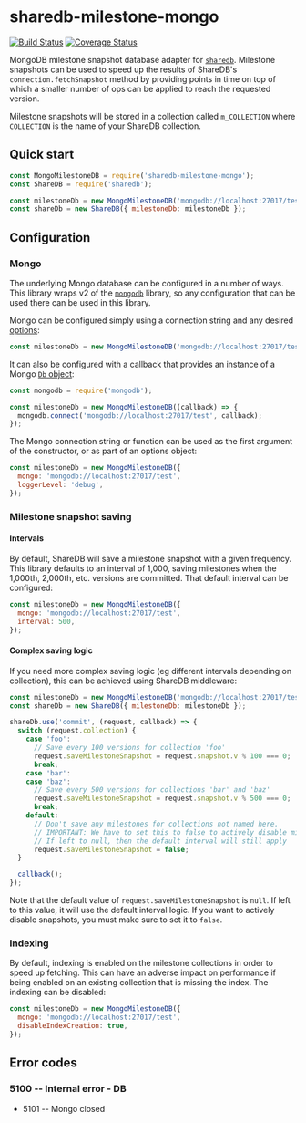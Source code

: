 # sharedb-milestone-mongo

[![Build Status](https://travis-ci.com/alecgibson/sharedb-milestone-mongo.svg?branch=master)](https://travis-ci.com/alecgibson/sharedb-milestone-mongo.svg?branch=master)
[![Coverage Status](https://coveralls.io/repos/github/alecgibson/sharedb-milestone-mongo/badge.svg?branch=master)](https://coveralls.io/github/alecgibson/sharedb-milestone-mongo?branch=master)

MongoDB milestone snapshot database adapter for [`sharedb`][1]. Milestone snapshots can be used to speed up the results
of ShareDB's `connection.fetchSnapshot` method by providing points in time on top of which a smaller number of ops can
be applied to reach the requested version.

Milestone snapshots will be stored in a collection called `m_COLLECTION` where `COLLECTION` is the name of your ShareDB
collection.

## Quick start

```javascript
const MongoMilestoneDB = require('sharedb-milestone-mongo');
const ShareDB = require('sharedb');

const milestoneDb = new MongoMilestoneDB('mongodb://localhost:27017/test');
const shareDb = new ShareDB({ milestoneDb: milestoneDb });
```

## Configuration

### Mongo

The underlying Mongo database can be configured in a number of ways. This library wraps v2 of the [`mongodb`][2]
library, so any configuration that can be used there can be used in this library.

Mongo can be configured simply using a connection string and any desired [options][3]:

```javascript
const milestoneDb = new MongoMilestoneDB('mongodb://localhost:27017/test', { loggerLevel: 'debug' });
```

It can also be configured with a callback that provides an instance of a Mongo [`Db` object][4]:

```javascript
const mongodb = require('mongodb');

const milestoneDb = new MongoMilestoneDB((callback) => {
  mongodb.connect('mongodb://localhost:27017/test', callback);
});
```

The Mongo connection string or function can be used as the first argument of the constructor, or as part of an options
object:

```javascript
const milestoneDb = new MongoMilestoneDB({
  mongo: 'mongodb://localhost:27017/test',
  loggerLevel: 'debug',
});
```

### Milestone snapshot saving

#### Intervals

By default, ShareDB will save a milestone snapshot with a given frequency. This library defaults to an interval of
1,000, saving milestones when the 1,000th, 2,000th, etc. versions are committed. That default interval can be
configured:

```javascript
const milestoneDb = new MongoMilestoneDB({
  mongo: 'mongodb://localhost:27017/test',
  interval: 500,
});
```

#### Complex saving logic

If you need more complex saving logic (eg different intervals depending on collection), this can be achieved using
ShareDB middleware:

```javascript
const milestoneDb = new MongoMilestoneDB('mongodb://localhost:27017/test');
const shareDb = new ShareDB({ milestoneDb: milestoneDb });

shareDb.use('commit', (request, callback) => {
  switch (request.collection) {
    case 'foo':
      // Save every 100 versions for collection 'foo'
      request.saveMilestoneSnapshot = request.snapshot.v % 100 === 0;
      break;
    case 'bar':
    case 'baz':
      // Save every 500 versions for collections 'bar' and 'baz'
      request.saveMilestoneSnapshot = request.snapshot.v % 500 === 0;
      break;
    default:
      // Don't save any milestones for collections not named here.
      // IMPORTANT: We have to set this to false to actively disable milestones
      // If left to null, then the default interval will still apply
      request.saveMilestoneSnapshot = false;
  }

  callback();
});
```

Note that the default value of `request.saveMilestoneSnapshot` is `null`. If left to this value, it will use the default
interval logic. If you want to actively disable snapshots, you must make sure to set it to `false`.

### Indexing

By default, indexing is enabled on the milestone collections in order to speed up fetching. This can have an adverse
impact on performance if being enabled on an existing collection that is missing the index. The indexing can be
disabled:

```javascript
const milestoneDb = new MongoMilestoneDB({
  mongo: 'mongodb://localhost:27017/test',
  disableIndexCreation: true,
});
```

## Error codes

### 5100 -- Internal error - DB

* 5101 -- Mongo closed


[1]: https://github.com/share/sharedb
[2]: https://mongodb.github.io/node-mongodb-native/
[3]: http://mongodb.github.io/node-mongodb-native/2.2/api/MongoClient.html#connect
[4]: http://mongodb.github.io/node-mongodb-native/2.2/api/Db.html
